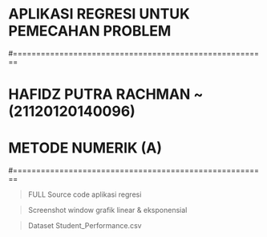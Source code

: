 # APLIKASI REGRESI UNTUK PEMECAHAN PROBLEM
#=======================================================

# HAFIDZ PUTRA RACHMAN ~ (21120120140096)
# METODE NUMERIK (A)
#=======================================================

>FULL Source code aplikasi regresi

>Screenshot window grafik linear & eksponensial

>Dataset Student_Performance.csv
